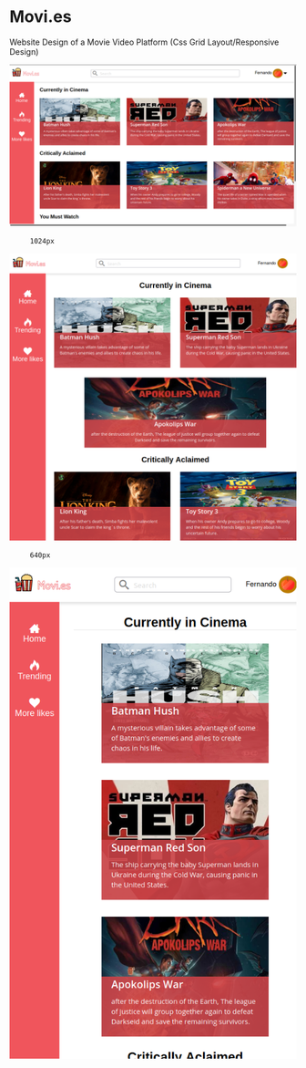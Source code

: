 # Movi.es 
Website Design of a Movie Video Platform (Css Grid Layout/Responsive Design)

 ![Screenshot](Screenshot1.png) 
 
         1024px 
 
 ![Screenshot](Screenshot2.png) 
       
         640px 
 
 ![Screenshot](Screenshot3.png) 

